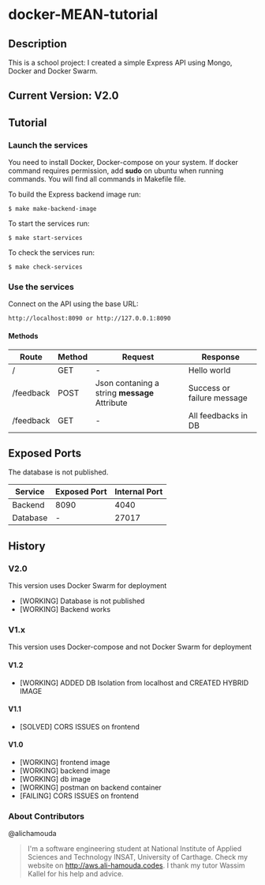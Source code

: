 # docker-MEAN-tutorial



## Description
This is a school project: I created a simple Express API using Mongo, Docker and Docker Swarm.

## Current Version: V2.0

## Tutorial
### Launch the services
You need to install Docker, Docker-compose on your system.
If docker command requires permission, add **sudo** on ubuntu when running commands.
You will find all commands in Makefile file.

To build the Express backend image run:

```
$ make make-backend-image
```
To start the services run:
```
$ make start-services
```
To check the services run:
```
$ make check-services
```
### Use the services
Connect on the API using the base URL:
```
http://localhost:8090 or http://127.0.0.1:8090
```
#### Methods

Route | Method | Request | Response
------|--------|---------|--
/|GET|-|Hello world
/feedback|POST| Json contaning a string **message** Attribute| Success or failure message
/feedback|GET|-|All feedbacks in DB


## Exposed Ports
The database is not published.

Service | Exposed Port | Internal Port
---------|-------------|---------
Backend| 8090 | 4040
Database | - | 27017




## History
### V2.0
This version uses Docker Swarm for deployment

- [WORKING] Database is not published
- [WORKING] Backend works


### V1.x
This version uses Docker-compose and not Docker Swarm for deployment

#### V1.2
- [WORKING] ADDED DB Isolation from localhost and CREATED HYBRID IMAGE

#### V1.1
- [SOLVED] CORS ISSUES on frontend

#### V1.0

- [WORKING] frontend image 
- [WORKING] backend image
- [WORKING] db image
- [WORKING] postman on backend container
- [FAILING] CORS ISSUES on frontend

### About Contributors

@alichamouda
> I'm a software engineering student at National Institute of Applied Sciences and Technology INSAT, University of Carthage.
>Check my website on http://aws.ali-hamouda.codes.
I thank my tutor Wassim Kallel for his help and advice.